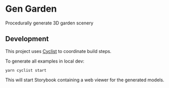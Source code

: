 # Gen Garden

Procedurally generate 3D garden scenery

## Development

This project uses [Cyclist](https://github.com/dpisani/cyclist) to coordinate build steps.

To generate all examples in local dev:

```
yarn cyclist start
```

This will start Storybook containing a web viewer for the generated models.
